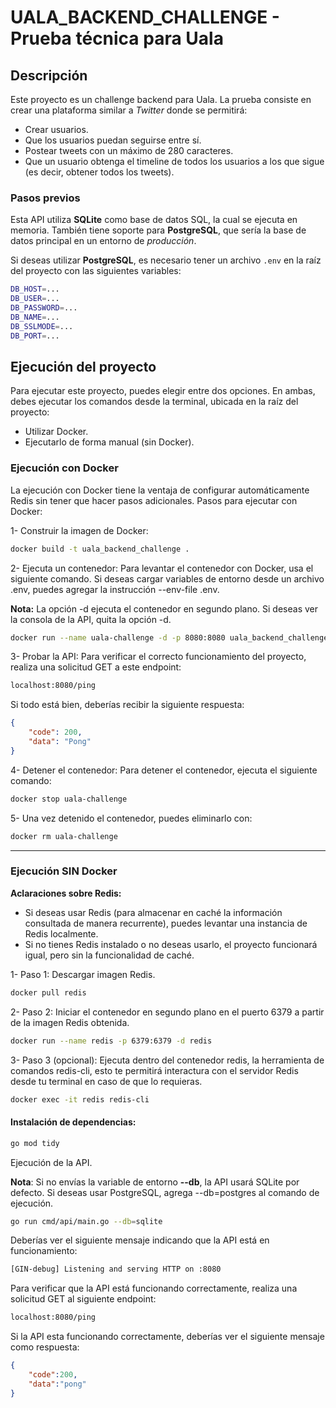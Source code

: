# UALA_BACKEND_CHALLENGE - Prueba técnica para Uala

## Descripción

Este proyecto es un challenge backend para Uala. La prueba consiste en crear una plataforma similar a *Twitter* donde se permitirá:

- Crear usuarios.
- Que los usuarios puedan seguirse entre sí.
- Postear tweets con un máximo de 280 caracteres.
- Que un usuario obtenga el timeline de todos los usuarios a los que sigue (es decir, obtener todos los tweets).

### Pasos previos

Esta API utiliza **SQLite** como base de datos SQL, la cual se ejecuta en memoria. También tiene soporte para **PostgreSQL**, que sería la base de datos principal en un entorno de *producción*.

Si deseas utilizar **PostgreSQL**, es necesario tener un archivo `.env` en la raíz del proyecto con las siguientes variables:

```bash
DB_HOST=...
DB_USER=...
DB_PASSWORD=...
DB_NAME=...
DB_SSLMODE=...
DB_PORT=...
```

## Ejecución del proyecto

Para ejecutar este proyecto, puedes elegir entre dos opciones. En ambas, debes ejecutar los comandos desde la terminal, ubicada en la raíz del proyecto:

* Utilizar Docker.
* Ejecutarlo de forma manual (sin Docker).

### Ejecución con Docker

La ejecución con Docker tiene la ventaja de configurar automáticamente Redis sin tener que hacer pasos adicionales.
Pasos para ejecutar con Docker:

1- Construir la imagen de Docker:

```bash
docker build -t uala_backend_challenge .   
```

2- Ejecuta un contenedor:
Para levantar el contenedor con Docker, usa el siguiente comando. Si deseas cargar variables de entorno desde un archivo .env, puedes agregar la instrucción --env-file .env.

**Nota:** La opción -d ejecuta el contenedor en segundo plano. Si deseas ver la consola de la API, quita la opción -d.

```bash
docker run --name uala-challenge -d -p 8080:8080 uala_backend_challenge
```

3- Probar la API:
Para verificar el correcto funcionamiento del proyecto, realiza una solicitud GET a este endpoint:

```bash
localhost:8080/ping
```

Si todo está bien, deberías recibir la siguiente respuesta:

```json
{
    "code": 200,
    "data": "Pong"
}
```

4- Detener el contenedor:
Para detener el contenedor, ejecuta el siguiente comando:

```bash
docker stop uala-challenge
```

5- Una vez detenido el contenedor, puedes eliminarlo con:

```bash
docker rm uala-challenge
```

---

### Ejecución SIN Docker

**Aclaraciones sobre Redis:**

- Si deseas usar Redis (para almacenar en caché la información consultada de manera recurrente), puedes levantar una instancia de Redis localmente.
- Si no tienes Redis instalado o no deseas usarlo, el proyecto funcionará igual, pero sin la funcionalidad de caché.

1- Paso 1: Descargar imagen Redis.

```bash
docker pull redis
```

2- Paso 2: Iniciar el contenedor en segundo plano en el puerto 6379 a partir de la imagen Redis obtenida.

```bash
docker run --name redis -p 6379:6379 -d redis
```

3- Paso 3 (opcional): Ejecuta dentro del contenedor redis, la herramienta de comandos redis-cli, esto te permitirá interactura con el servidor Redis desde tu terminal en caso de que lo requieras.

```bash
docker exec -it redis redis-cli
```

#### Instalación de dependencias:

```bash
go mod tidy
```

Ejecución de la API.

**Nota**: Si no envías la variable de entorno **--db**, la API usará SQLite por defecto. Si deseas usar PostgreSQL, agrega --db=postgres al comando de ejecución.

```bash
go run cmd/api/main.go --db=sqlite
```

Deberías ver el siguiente mensaje indicando que la API está en funcionamiento:

```bash
[GIN-debug] Listening and serving HTTP on :8080
```

Para verificar que la API está funcionando correctamente, realiza una solicitud GET al siguiente endpoint:

```bash
localhost:8080/ping
```

Si la API esta funcionando correctamente, deberías ver el siguiente mensaje como respuesta:

```json
{
    "code":200,
    "data":"pong"
}
```


